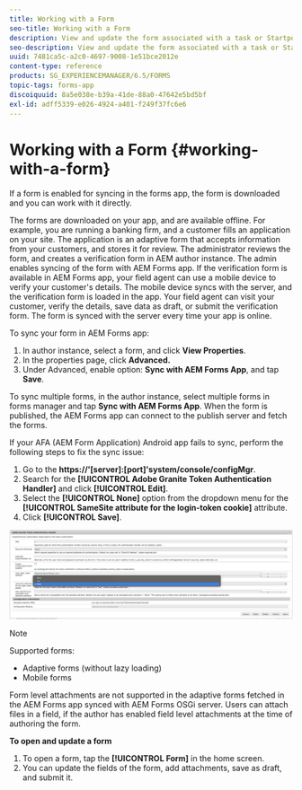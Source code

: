 ```yaml
---
title: Working with a Form
seo-title: Working with a Form
description: View and update the form associated with a task or Startpoint in the AEM Forms app
seo-description: View and update the form associated with a task or Startpoint in the AEM Forms app
uuid: 7481ca5c-a2c0-4697-9008-1e51bce2012e
content-type: reference
products: SG_EXPERIENCEMANAGER/6.5/FORMS
topic-tags: forms-app
discoiquuid: 8a5e038e-b39a-41de-88a0-47642e5bd5bf
exl-id: adff5339-e026-4924-a401-f249f37fc6e6
---
```

# Working with a Form {#working-with-a-form}

If a form is enabled for syncing in the forms app, the form is downloaded and you can work with it directly.

The forms are downloaded on your app, and are available offline. For example, you are running a banking firm, and a customer fills an application on your site. The application is an adaptive form that accepts information from your customers, and stores it for review. The administrator reviews the form, and creates a verification form in AEM author instance. The admin enables syncing of the form with AEM Forms app. If the verification form is available in AEM Forms app, your field agent can use a mobile device to verify your customer's details. The mobile device syncs with the server, and the verification form is loaded in the app. Your field agent can visit your customer, verify the details, save data as draft, or submit the verification form. The form is synced with the server every time your app is online.

To sync your form in AEM Forms app:

1. In author instance, select a form, and click **View Properties**.
1. In the properties page, click **Advanced.**
1. Under Advanced, enable option: **Sync with AEM Forms App**, and tap **Save**.

To sync multiple forms, in the author instance, select multiple forms in forms manager and tap **Sync with AEM Forms App**. When the form is published, the AEM Forms app can connect to the publish server and fetch the forms.

If your AFA (AEM Form Application) Android app fails to sync, perform the following steps to fix the sync issue:

1. Go to the **https://'[server]:[port]'system/console/configMgr**.
1. Search for the **[!UICONTROL Adobe Granite Token Authentication Handler]** and click **[!UICONTROL Edit]**.
1. Select the **[!UICONTROL None]** option from the dropdown menu for the **[!UICONTROL SameSite attribute for the login-token cookie]** attribute. 
1. Click **[!UICONTROL Save]**.

![Sync Image with AFA Android app](/help/forms/using/assets/afaandroid.png)

>[!NOTE]
>
>Supported forms:
>
>* Adaptive forms (without lazy loading)
>* Mobile forms
>
>Form level attachments are not supported in the adaptive forms fetched in the AEM Forms app synced with AEM Forms OSGi server. Users can attach files in a field, if the author has enabled field level attachments at the time of authoring the form.


**To open and update a form**

1. To open a form, tap the **[!UICONTROL Form]** in the home screen.
1. You can update the fields of the form, add attachments, save as draft, and submit it.
